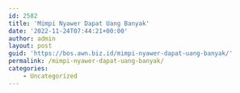 ```yaml
---
id: 2582
title: 'Mimpi Nyawer Dapat Uang Banyak'
date: '2022-11-24T07:44:21+00:00'
author: admin
layout: post
guid: 'https://bos.awn.biz.id/mimpi-nyawer-dapat-uang-banyak/'
permalink: /mimpi-nyawer-dapat-uang-banyak/
categories:
    - Uncategorized
---
```


